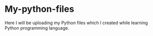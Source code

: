 # My-python-files
Here I will be uploading my Python files which I created while learning Python programming language.